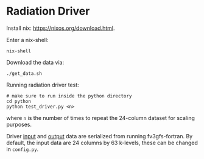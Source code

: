 # Radiation Driver

Install nix: https://nixos.org/download.html.

Enter a nix-shell:

    nix-shell

Download the data via:
```
./get_data.sh
```

Running radiation driver test:
```
# make sure to run inside the python directory
cd python
python test_driver.py <n>
```
where `n` is the number of times to repeat the 24-column dataset for scaling purposes.

Driver [input](https://github.com/ai2cm/fv3gfs-fortran/blob/5bec365a6de0f5255e11aaf9dd599f901bba9b92/FV3/gfsphysics/GFS_layer/GFS_radiation_driver.F90#L1277) and [output](https://github.com/ai2cm/fv3gfs-fortran/blob/5bec365a6de0f5255e11aaf9dd599f901bba9b92/FV3/gfsphysics/GFS_layer/GFS_radiation_driver.F90#L2355) data are serialized from running fv3gfs-fortran. By default, the input data are 24 columns by 63 k-levels, these can be changed in `config.py`.